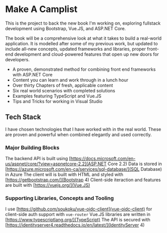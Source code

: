 # Make A Camplist

This is the project to back the new book I'm working on, exploring fullstack development using Bootstrap, Vue.JS, and ASP.NET Core. 

The book will be a comprehensive look at what it takes to build a real-world application. It is modelled after some of my previous work, but updated to include all-new concepts, updated frameworks and libraries, proper front-end development and cloud-powered features that open up new doors for developers.

 * A proven, demonstrated method for combining front end frameworks with ASP.NET Core
 * Content you can learn and work through in a lunch hour
 * Over thirty Chapters of fresh, applicable content
 * Six real world scenarios with completed solutions
 * Examples featuring TypeScript and Vue.JS
 * Tips and Tricks for working in Visual Studio

## Tech Stack

I have chosen technologies that I have worked with in the real world. These are proven and powerful when combined elegantly and used correctly. 

### Major Building Blocks
The backend API is built using [https://docs.microsoft.com/en-us/aspnet/core/?view=aspnetcore-2.2](ASP.NET Core 2.2)
Data is stored in [https://azure.microsoft.com/en-ca/services/sql-database/](SQL Database) in Azure
The client will is built with HTML and styled with [https://getbootstrap.com/](Bootstrap 4)
Client-side iteraction and features are built with [https://vuejs.org/](Vue.JS)

### Supporting Libraries, Concepts and Tooling
I use [https://github.com/soukoku/vue-oidc-client](vue-oidc-client) for client-side auth support with `vue-router`
Vue.JS libraries are written in [https://www.typescriptlang.org/](TypeScript)
The API is secured with [https://identityserver4.readthedocs.io/en/latest/](IdentityServer 4)


